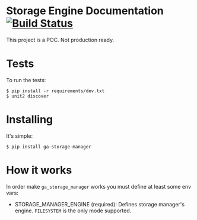 # Storage Engine Documentation [![Build Status](https://travis-ci.org/geraldoandradee/storage-manager.svg?branch=master)](https://travis-ci.org/geraldoandradee/storage-manager)

This project is a POC. Not production ready.


# Tests
    
To run the tests:
    
    $ pip install -r requirements/dev.txt
    $ unit2 discover


# Installing 

It's simple:
    
    $ pip install ga-storage-manager



# How it works

In order make `ga_storage_manager` works you must define at least some env vars:

* STORAGE_MANAGER_ENGINE (required): Defines storage manager's engine. `FILESYSTEM` is the only mode supported.